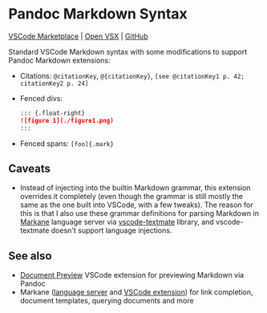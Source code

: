 # Pandoc Markdown Syntax

[VSCode Marketplace](https://marketplace.visualstudio.com/items?itemName=garlicbreadcleric.pandoc-markdown-syntax) |
[Open VSX](https://open-vsx.org/extension/garlicbreadcleric/pandoc-markdown-syntax) |
[GitHub](https://github.com/garlicbreadcleric/vscode-pandoc-markdown)

Standard VSCode Markdown syntax with some modifications to support Pandoc Markdown extensions:

- Citations: `@citationKey`, `@{citationKey}`, `[see @citationKey1 p. 42; citationKey2 p. 24]`
- Fenced divs:

  ```markdown
  ::: {.float-right}
  ![figure 1](./figure1.png)
  :::
  ```
- Fenced spans: `[foo]{.mark}`

## Caveats

- Instead of injecting into the builtin Markdown grammar, this extension overrides it completely (even though the grammar is still mostly the same as the one built into VSCode, with a few tweaks). The reason for this is that I also use these grammar definitions for parsing Markdown in [Markane](https://github.com/garlicbreadcleric/markane) language server via [vscode-textmate](https://github.com/microsoft/vscode-textmate) library, and vscode-textmate doesn't support language injections.

## See also

- [Document Preview](https://github.com/garlicbreadcleric/vscode-document-preview) VSCode extension for previewing Markdown via Pandoc
- Markane ([language server](https://github.com/garlicbreadcleric/markane) and [VSCode extension](https://github.com/garlicbreadcleric/vscode-markane)) for link completion, document templates, querying documents and more

